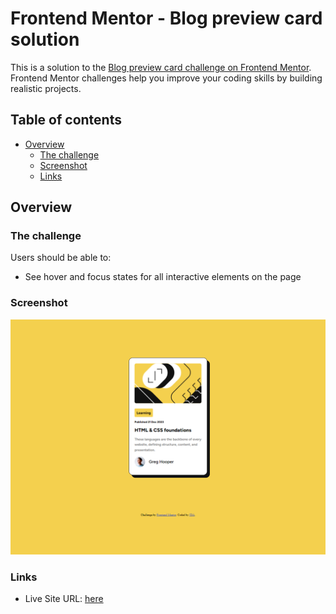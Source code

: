 # Frontend Mentor - Blog preview card solution

This is a solution to the [Blog preview card challenge on Frontend Mentor](https://www.frontendmentor.io/challenges/blog-preview-card-ckPaj01IcS). Frontend Mentor challenges help you improve your coding skills by building realistic projects. 

## Table of contents

- [Overview](#overview)
  - [The challenge](#the-challenge)
  - [Screenshot](#screenshot)
  - [Links](#links)

## Overview

### The challenge

Users should be able to:

- See hover and focus states for all interactive elements on the page

### Screenshot

![Blog preview card](./screenshot/blog-preview-card.png)

### Links

- Live Site URL: [here](https://65d845345f14beafd169f2a2--leafy-chebakia-9118ed.netlify.app/)
